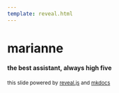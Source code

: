 ```yaml
---
template: reveal.html
---
```


# marianne

#### the best assistant, always high five

<sup>this slide powered by [reveal.js](https://revealjs.com/) and [mkdocs](https://www.mkdocs.org/)<sup>
